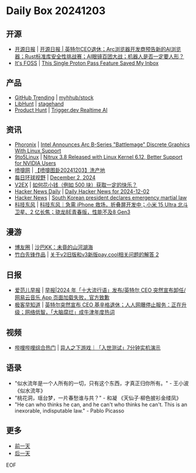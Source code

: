 # Daily Box 20241203

## 开源
- [开源日报](https://www.oschina.net/news/column?columnId=25) | [开源日报 | 英特尔CEO退休；Arc浏览器开发商预告新的AI浏览器；Rust标准库安全性挑战赛；AI眼镜百团大战；机器人是否一定要人形？](https://www.oschina.net/news/323192)
- [It's FOSS](https://itsfoss.com/) | [This Single Proton Pass Feature Saved My Inbox](https://itsfoss.com/proton-pass-hide-my-email/)

## 产品
- [GitHub Trending](https://github.com/trending?since=daily) | [myhhub/stock](https://github.com/myhhub/stock)
- [LibHunt](https://www.libhunt.com/) | [stagehand](https://www.libhunt.com/r/stagehand)
- [Product Hunt](https://www.producthunt.com) | [Trigger.dev Realtime AI](https://www.producthunt.com/posts/trigger-dev-realtime-ai)

## 资讯
- [Phoronix](https://www.phoronix.com/) | [Intel Announces Arc B-Series "Battlemage" Discrete Graphics With Linux Support](https://www.phoronix.com/review/intel-arc-b580-battlemage)
- [9to5Linux](https://9to5linux.com/) | [Nitrux 3.8 Released with Linux Kernel 6.12, Better Support for NVIDIA Users](https://9to5linux.com/nitrux-3-8-released-with-linux-kernel-6-12-better-support-for-nvidia-users)
- [喷嚏网](http://www.dapenti.com/blog/blog.asp?subjectid=70&name=xilei) | [【喷嚏图卦20241203】洗产地](http://www.dapenti.com/blog/more.asp?name=xilei&id=182816)
- [每日环球视野](https://idai.ly/) | [December 2, 2024](http://m.idai.ly/se/a193iG?1733068800)
- [V2EX](https://www.v2ex.com/) | [如何花小钱（例如 500 块）获取一定的快乐？](https://www.v2ex.com/t/1094720)
- [Hacker News Daily](https://www.daemonology.net/hn-daily/) | [Daily Hacker News for 2024-12-02](https://www.daemonology.net/hn-daily/2024-12-02.html)
- [Hacker News](https://news.ycombinator.com/front) | [South Korean president declares emergency martial law](https://news.ycombinator.com/item?id=42306020)
- [科技东风](https://m.smzdm.com/tag/tn0400v/) | [科技东风｜急需 iPhone 救场，折叠屏开发中；小米 15 Ultra 北斗卫星、2 亿长焦；骁龙8E青春版，性能不及8 Gen3](https://post.m.smzdm.com/p/avpl0gn4/)

## 漫游
- [博友圈](https://www.boyouquan.com/home) | [沙巴KK：未竟的山河湖海](https://www.boyouquan.com/go?from=feed&link=https%3A%2F%2Fmacin.org%2F2024%2F12%2F03%2Fsabah-kk%2F)
- [竹白先锋作品](https://www.zhubai.wiki/) | [关于v2旧版和v3新版pay.cool相关问题的解答 2](https://open.zhubai.wiki/a/l/t/z/pl/exchangily/2475566787942240256)

## 日报
- [爱范儿早报](https://www.ifanr.com/category/ifanrnews) | [早报|2024 年「十大流行语」发布/英特尔 CEO 突然宣布卸任/网易云音乐 App 页面加载失败，官方致歉](https://www.ifanr.com/1607735)
- [极客早知道](https://www.geekpark.net/column/74) | [英特尔突然宣布 CEO 基辛格退休；人人网曝停止服务：正在升级；网络低智，「大脑腐烂」成牛津年度热词](https://www.geekpark.net/news/343753)

## 视频
- [哔哩哔哩综合热门](https://www.bilibili.com/v/popular/all/) | [异人之下游戏｜「入世测试」7分钟实机演示](https://b23.tv/BV1FFzyYFE2G)

## 语录
- "似水流年是一个人所有的一切，只有这个东西，才真正归你所有。" - 王小波 《似水流年》
- "桃花洞，瑶台梦，一片春愁谁与共？" - 和凝 《天仙子·柳色披衫金缕凤》
- "He can who thinks he can, and he can't who thinks he can't. This is an inexorable, indisputable law." - Pablo Picasso

## 更多
- [前一天](daily-box-20241202.md)
- [后一天](daily-box-20241204.md)

EOF
